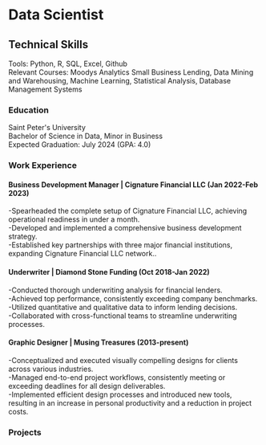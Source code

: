 # Data Scientist

## Technical Skills
Tools: Python, R, SQL, Excel, Github  
Relevant Courses: Moodys Analytics Small Business Lending, Data Mining and Warehousing, Machine Learning, Statistical Analysis, Database Management Systems

### Education
Saint Peter's University  
Bachelor of Science in Data, Minor in Business  
Expected Graduation: July 2024 (GPA: 4.0) 


### Work Experience
#### Business Development Manager | Cignature Financial LLC (Jan 2022-Feb 2023)
-Spearheaded the complete setup of Cignature Financial LLC, achieving operational readiness in under a month.  
-Developed and implemented a comprehensive business development strategy.  
-Established key partnerships with three major financial institutions, expanding Cignature Financial LLC network..  

#### Underwriter | Diamond Stone Funding (Oct 2018-Jan 2022)
-Conducted thorough underwriting analysis for financial lenders.  
-Achieved top performance, consistently exceeding company benchmarks.  
-Utilized quantitative and qualitative data to inform lending decisions.  
-Collaborated with cross-functional teams to streamline underwriting processes.  

#### Graphic Designer | Musing Treasures (2013-present)
-Conceptualized and executed visually compelling designs for clients across various industries.  
-Managed end-to-end project workflows, consistently meeting or exceeding deadlines for all design deliverables.  
-Implemented efficient design processes and introduced new tools, resulting in an increase in personal productivity and a reduction in project costs.  

### Projects
